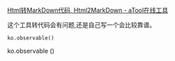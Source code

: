 [Html转MarkDown代码, Html2MarkDown - aTool在线工具](http://www.atool.org/html2markdown.php)

这个工具转代码会有问题,还是自己写一个会比较靠谱。


`ko.observable()`

ko<span class="token punctuation">.</span><span class="token function">observable<span class="token punctuation">
(</span></span><span class="token punctuation">)</span>